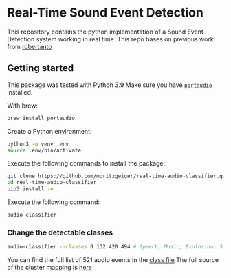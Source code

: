 # Real-Time Sound Event Detection

This repository contains the python implementation of a Sound Event Detection system working in real time. 
This repo bases on previous work from [robertanto](https://github.com/robertanto/Real-Time-Sound-Event-Detection)

## Getting started

This package was tested with Python 3.9
Make sure you have [`portaudio`](https://formulae.brew.sh/formula/portaudio) installed. 

With brew: 
```bash
brew install portaudio
```

Create a Python environment: 
```bash 
python3 -m venv .env
source .env/bin/activate
```

Execute the following commands to install the package:
```bash 
git clone https://github.com/moritzgeiger/real-time-audio-classifier.git
cd real-time-audio-classifier
pip3 install -e . 
```

Execute the following command:
```bash 
audio-classifier
```

### Change the detectable classes
```bash
audio-classifier --classes 0 132 420 494 # Speech, Music, Explosion, Silence 
```

You can find the full list of 521 audio events in the [class file](./src/audio_classifier/data/audioset_class_map.csv)
The full source of the cluster mapping is [here](https://github.com/audioset/ontology/blob/master/ontology.json)
